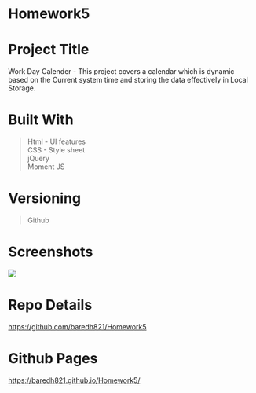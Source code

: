 # Homework5

# Project Title
Work Day Calender - This project covers a calendar which is dynamic based on the Current system time and storing the data effectively in Local Storage. 

# Built With
>Html - UI features <br>
>CSS - Style sheet <br>
>jQuery<br>
>Moment JS<br>

# Versioning 
> Github

# Screenshots

<img src = "../screenshot1.PNG">

# Repo Details 
https://github.com/baredh821/Homework5

# Github Pages
https://baredh821.github.io/Homework5/












